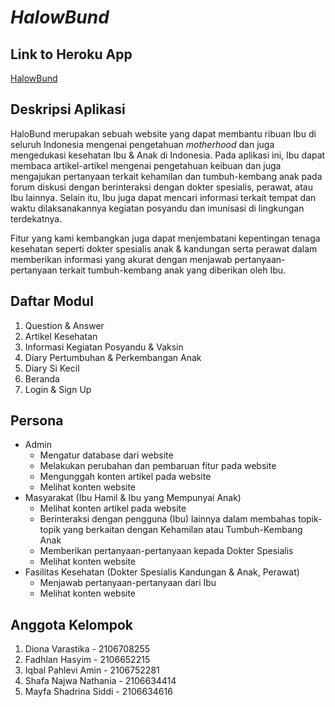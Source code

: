 # *HalowBund*

## Link to Heroku App
[HalowBund](https://halowbund.herokuapp.com/)

## Deskripsi Aplikasi
HaloBund merupakan sebuah website yang dapat membantu ribuan Ibu di seluruh Indonesia mengenai pengetahuan *motherhood* dan juga mengedukasi kesehatan Ibu & Anak di Indonesia. Pada aplikasi ini, Ibu dapat membaca artikel-artikel mengenai pengetahuan keibuan dan juga mengajukan pertanyaan terkait kehamilan dan tumbuh-kembang anak pada forum diskusi dengan berinteraksi dengan dokter spesialis, perawat, atau Ibu lainnya. Selain itu, Ibu juga dapat mencari informasi terkait tempat dan waktu dilaksanakannya kegiatan posyandu dan imunisasi di lingkungan terdekatnya.

Fitur yang kami kembangkan juga dapat menjembatani kepentingan tenaga kesehatan seperti dokter spesialis anak & kandungan serta perawat dalam memberikan informasi yang akurat dengan menjawab pertanyaan-pertanyaan terkait tumbuh-kembang anak yang diberikan oleh Ibu.

## Daftar Modul
1. Question & Answer
2. Artikel Kesehatan
3. Informasi Kegiatan Posyandu & Vaksin
4. Diary Pertumbuhan & Perkembangan Anak
5. Diary Si Kecil
6. Beranda
7. Login & Sign Up

## Persona
- Admin
    - Mengatur database dari website
    - Melakukan perubahan dan pembaruan fitur pada website
    - Mengunggah konten artikel pada website
    - Melihat konten website
- Masyarakat (Ibu Hamil & Ibu yang Mempunyai Anak)
    - Melihat konten artikel pada website
    - Berinteraksi dengan pengguna (Ibu) lainnya dalam membahas topik-topik yang berkaitan dengan Kehamilan atau Tumbuh-Kembang Anak
    - Memberikan pertanyaan-pertanyaan kepada Dokter Spesialis
    - Melihat konten website
- Fasilitas Kesehatan (Dokter Spesialis Kandungan & Anak, Perawat)
    - Menjawab pertanyaan-pertanyaan dari Ibu 
    - Melihat konten website

## Anggota Kelompok
1. Diona Varastika - 2106708255
2. Fadhlan Hasyim - 2106652215
3. Iqbal Pahlevi Amin - 2106752281
4. Shafa Najwa Nathania - 2106634414
5. Mayfa Shadrina Siddi - 2106634616
